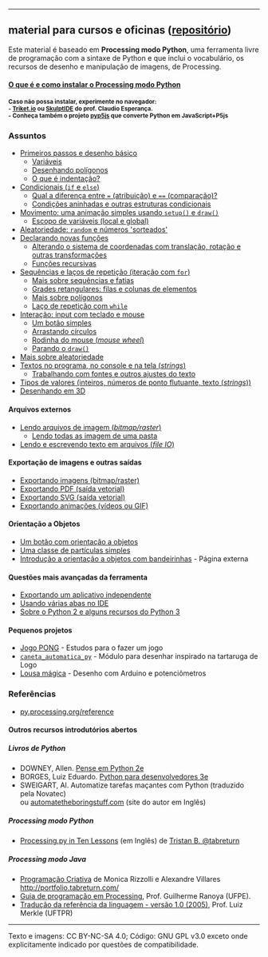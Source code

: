 
---

## material para cursos e oficinas ([repositório](https://github.com/villares/material-aulas/))

Este material é baseado em **Processing modo Python**, uma ferramenta livre de programação com a sintaxe de Python e que inclui o vocabulário, os recursos de desenho e manipulação de imagens, de Processing.

#### [O que é e como instalar o Processing modo Python](https://abav.lugaralgum.com/como-instalar-o-processing-modo-python/)
<sub><b>Caso não possa instalar, experimente no navegador:<br>- [Triket.io](https://trinket.io/python/cfaf743794) ou [SkulptIDE](http://tiny.cc/processing_python) do prof. Claudio Esperança.<br>- Conheça também o projeto [pyp5js](https://github.com/berinhard/pyp5js) que converte Python em JavaScript+P5js</b></sub>

### Assuntos

- [Primeiros passos e desenho básico](Processing-Python/desenho-basico_py.md)
  - [Variáveis](Processing-Python/variaveis.md)
  - [Desenhando polígonos](Processing-Python/poligonos_1.md)  
  - [O que é indentação?](Processing-Python/indentacao.md)  
- [Condicionais (`if` e `else`)](Processing-Python/condicionais_py.md)
  - [Qual a diferença entre `=` (atribuição) e `==` (comparação)?](Processing-Python/atribuicao-e-comparacao.md)
  - [Condições aninhadas e outras estruturas condicionais](Processing-Python/condicionais_2.md)
- [Movimento: uma animação simples usando `setup()` e `draw()`](Processing-Python/movimento_py.md)
  - [Escopo de variáveis (local e global)](Processing-Python/escopo_py.md)
- [Aleatoriedade: `random` e números 'sorteados'](Processing-Python/aleatoriedade_1.md)
- [Declarando novas funções](Processing-Python/funcoes_py.md)
  - [Alterando o sistema de coordenadas com translação, rotação e outras transformações](Processing-Python/transformacoes_coordenadas.md)
  - [Funções recursivas](Processing-Python/recursao_py.md)
- [Sequências e laços de repetição (iteração com `for`)](Processing-Python/lacos_py.md)
  - [Mais sobre sequências e fatias](Processing-Python/mais_sequencias.md)
  - [Grades retangulares: filas e colunas de elementos](Processing-Python/grades.md)
  - [Mais sobre polígonos](Processing-Python/poligonos_2.md)
  - [Laço de repetição com `while`](Processing-Python/while.md)
- [Interação: input com teclado e mouse](Processing-Python/input_py.md)
  - [Um botão simples](Processing-Python/botao_simples.md)
  - [Arrastando círculos](Processing-Python/arrastando_circulos.md)
  - [Rodinha do mouse (*mouse wheel*)](Processing-Python/rodinha_mouse.md)
  - [Parando o `draw()`](Processing-Python/no_loop.md)
- [Mais sobre aleatoriedade](Processing-Python/aleatoriedade_2.md)
- [Textos no programa, no console e na tela (*strings*)](https://github.com/villares/material-aulas/blob/masterProcessing-Python/strings_py.md)
  - [Trabalhando com fontes e outros ajustes do texto](Processing-Python/tipografia.md)
- [Tipos de valores (inteiros, números de ponto flutuante, texto (*strings*))](Processing-Python/tipagem_py.md)
- [Desenhando em 3D](Processing-Python/desenho-3D.md)

#### Arquivos externos
<!-- [Lendo um arquivo vetorial (SVG)](Processing-Python/usando_svg.md) -->

- [Lendo arquivos de imagem (*bitmap/raster*)](Processing-Python/imagens_externas.md)
  - [Lendo todas as imagem de uma pasta](Processing-Python/imagens_externas_pasta.md)
- [Lendo e escrevendo texto em arquivos (*file IO*)](Processing-Python/file_IO.md)

#### Exportação de imagens e outras saídas

- [Exportando imagens (bitmap/raster)](Processing-Python/exportando_imagem.md)
- [Exportando PDF (saída vetorial)](Processing-Python/exportando_pdf.md)
- [Exportando SVG (saída vetorial)](Processing-Python/exportando_svg.md)
- [Exportando animações (vídeos ou GIF)](Processing-Python/exportar_animacoes.md) 

#### Orientação a Objetos
- [Um botão com orientação a objetos](Processing-Python/botao_com_OO.md)
- [Uma classe de partículas simples](Processing-Python/particulas.md)
- [Introdução a orientação a objetos com bandeirinhas](https://abav.lugaralgum.com/mestrado/bandeirinhas/) - Página externa

#### Questões mais avançadas da ferramenta

- [Exportando um aplicativo independente](https://github.com/villares/material-aulas/blob/masterProcessing-Python/export_application.md)
- [Usando várias abas no IDE](Processing-Python/modulos.md)
- [Sobre o Python 2 e alguns recursos do Python 3](Processing-Python/futuro.md)

#### Pequenos projetos

- [Jogo PONG](https://github.com/villares/material-aulas/tree/master/pong) - Estudos para o fazer um jogo
- [`caneta_automatica_py`](caneta_automatica) - Módulo para desenhar inspirado na tartaruga de Logo
- [Lousa mágica](https://abav.lugaralgum.com/lousa-magica) - Desenho com Arduino e potenciômetros

### Referências

- [py.processing.org/reference](http://py.processing.org/reference)

#### Outros recursos introdutórios abertos

##### Livros de Python

- DOWNEY, Allen. [Pense em Python 2e](https://penseallen.github.io/PensePython2e/)
- BORGES, Luiz Eduardo. [Python para desenvolvedores 3e](https://ricardoduarte.github.io/python-para-desenvolvedores/#conteudo)
- SWEIGART, Al. Automatize tarefas maçantes com Python (traduzido pela Novatec)<br> ou [automatetheboringstuff.com](https://automatetheboringstuff.com) (site do autor em Inglês)

##### Processing modo Python

- [Processing.py in Ten Lessons](https://tabreturn.github.io/#processing-reverse) (em Inglês) de [Tristan B. @tabreturn](http://portfolio.tabreturn.com/)

##### Processing modo Java

- [Programação Criativa](http://arteprog.space/programacao-criativa) de Monica Rizzolli e Alexandre Villares
http://portfolio.tabreturn.com/
- [Guia de programação em Processing](https://www.ranoya.com/aulas/designgenerativo/playgroundDocs/introProcessing.php?theme=dgen&elementos=processing), Prof. Guilherme Ranoya (UFPE).
- [Tradução da referência da linguagem - versão 1.0 (2005)](http://www.dainf.ct.utfpr.edu.br/~merkle/processing/reference/ptBR/index.html), Prof. Luiz Merkle (UFTPR)

---
Texto e imagens: CC BY-NC-SA 4.0; Código: GNU GPL v3.0 exceto onde explicitamente indicado por questões de compatibilidade.
